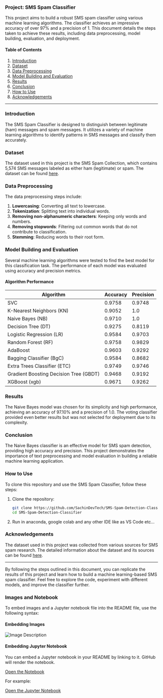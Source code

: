 ### Project: SMS Spam Classifier

This project aims to build a robust SMS spam classifier using various machine learning algorithms. The classifier achieves an impressive accuracy of over 97% and a precision of 1. This document details the steps taken to achieve these results, including data preprocessing, model building, evaluation, and deployment.

#### Table of Contents
1. [Introduction](#introduction)
2. [Dataset](#dataset)
3. [Data Preprocessing](#data-preprocessing)
4. [Model Building and Evaluation](#model-building-and-evaluation)
5. [Results](#results)
6. [Conclusion](#conclusion)
7. [How to Use](#how-to-use)
8. [Acknowledgements](#acknowledgements)

---

### Introduction

The SMS Spam Classifier is designed to distinguish between legitimate (ham) messages and spam messages. It utilizes a variety of machine learning algorithms to identify patterns in SMS messages and classify them accurately.

### Dataset

The dataset used in this project is the SMS Spam Collection, which contains 5,574 SMS messages labeled as either ham (legitimate) or spam. The dataset can be found [here](https://www.kaggle.com/datasets/uciml/sms-spam-collection-dataset).

### Data Preprocessing

The data preprocessing steps include:

1. **Lowercasing**: Converting all text to lowercase.
2. **Tokenization**: Splitting text into individual words.
3. **Removing non-alphanumeric characters**: Keeping only words and numbers.
4. **Removing stopwords**: Filtering out common words that do not contribute to classification.
5. **Stemming**: Reducing words to their root form.

### Model Building and Evaluation

Several machine learning algorithms were tested to find the best model for this classification task. The performance of each model was evaluated using accuracy and precision metrics.

#### Algorithm Performance

| Algorithm    | Accuracy       | Precision      |
|--------------|----------------|----------------|
| SVC          | 0.9758         | 0.9748         |
| K-Nearest Neighbors (KN) | 0.9052         | 1.0            |
| Naive Bayes (NB) | 0.9710         | 1.0            |
| Decision Tree (DT) | 0.9275         | 0.8119         |
| Logistic Regression (LR) | 0.9584         | 0.9703         |
| Random Forest (RF) | 0.9758         | 0.9829         |
| AdaBoost     | 0.9603         | 0.9292         |
| Bagging Classifier (BgC) | 0.9584         | 0.8682         |
| Extra Trees Classifier (ETC) | 0.9749         | 0.9746         |
| Gradient Boosting Decision Tree (GBDT) | 0.9468         | 0.9192         |
| XGBoost (xgb) | 0.9671         | 0.9262         |


### Results

The Naive Bayes model was chosen for its simplicity and high performance, achieving an accuracy of 97.10% and a precision of 1.0. The voting classifier provided even better results but was not selected for deployment due to its complexity.

### Conclusion

The Naive Bayes classifier is an effective model for SMS spam detection, providing high accuracy and precision. This project demonstrates the importance of text preprocessing and model evaluation in building a reliable machine learning application.

### How to Use

To clone this repository and use the SMS Spam Classifier, follow these steps:

1. Clone the repository:

   ```sh
   git clone https://github.com/SachinDevTech/SMS-Spam-Detection-Classifier.git
   cd SMS-Spam-Detection-Classifier
   ```
2. Run in anaconda, google colab and any other IDE like as VS Code etc...

### Acknowledgements

The dataset used in this project was collected from various sources for SMS spam research. The detailed information about the dataset and its sources can be found [here](https://www.kaggle.com/datasets/uciml/sms-spam-collection-dataset).

---

By following the steps outlined in this document, you can replicate the results of this project and learn how to build a machine learning-based SMS spam classifier. Feel free to explore the code, experiment with different models, and improve the classifier further.

### Images and Notebook

To embed images and a Jupyter notebook file into the README file, use the following syntax:

#### Embedding Images

![Image Description]()


#### Embedding Jupyter Notebook

You can embed a Jupyter notebook in your README by linking to it. GitHub will render the notebook.

[Open the Notebook](SMS_Spam_Detection.ipynb)

For example:

[Open the Jupyter Notebook](notebooks/SMS_Spam_Detection.ipynb)
```